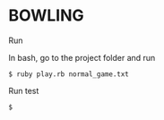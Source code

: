# BOWLING

Run

In bash, go to the project folder and run

    $ ruby play.rb normal_game.txt

Run test

    $ 
